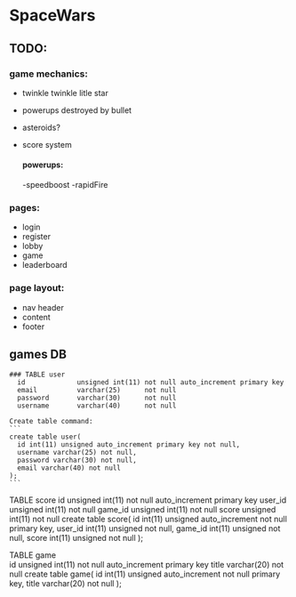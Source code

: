 # SpaceWars

## TODO:

  ### game mechanics:
  - twinkle twinkle litle star
  - powerups destroyed by bullet
  - asteroids?
  - score system

    #### powerups:
    -speedboost
    -rapidFire


  ### pages:
  - login
  - register
  - lobby
  - game
  - leaderboard

  ### page layout:
  - nav header
  - content
  - footer

  ## games DB
    ### TABLE user
      id             unsigned int(11) not null auto_increment primary key
      email          varchar(25)      not null
      password       varchar(30)      not null
      username       varchar(40)      not null

    Create table command: 
    ```
    create table user(
      id int(11) unsigned auto_increment primary key not null, 
      username varchar(25) not null, 
      password varchar(30) not null, 
      email varchar(40) not null
    );
    ``` 
    
TABLE score 
id             unsigned int(11) not null auto_increment primary key
user_id        unsigned int(11) not null 
game_id        unsigned int(11) not null 
score          unsigned int(11) not null
create table score(
  id int(11) unsigned auto_increment not null primary key, 
  user_id int(11) unsigned not null, 
  game_id int(11) unsigned not null, 
  score int(11) unsigned not null 
);

TABLE game    
id             unsigned int(11) not null auto_increment primary key
title          varchar(20)      not null
create table game(
  id int(11) unsigned auto_increment not null primary key,
  title varchar(20) not null
);
